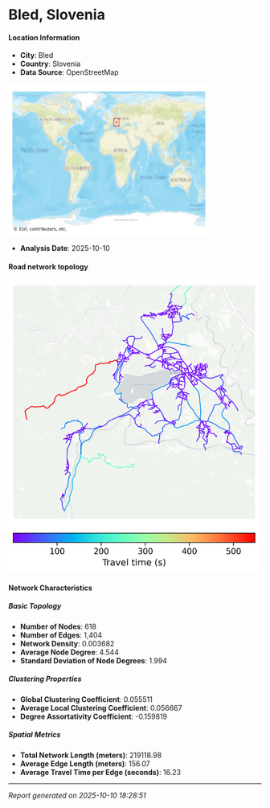 # Bled, Slovenia

#### Location Information

- **City**: Bled
- **Country**: Slovenia
- **Data Source**: OpenStreetMap
<img src="Bled_location.png" alt="Bled Location Map" width="400" />

- **Analysis Date**: 2025-10-10

#### Road network topology

<img src="Bled_network_map.png" alt="Bled Road Network Map" width="500"/>

#### Network Characteristics

##### Basic Topology

- **Number of Nodes**: 618
- **Number of Edges**: 1,404
- **Network Density**: 0.003682
- **Average Node Degree**: 4.544
- **Standard Deviation of Node Degrees**: 1.994

##### Clustering Properties

- **Global Clustering Coefficient**: 0.055511
- **Average Local Clustering Coefficient**: 0.056667
- **Degree Assortativity Coefficient**: -0.159819

##### Spatial Metrics

- **Total Network Length (meters)**: 219118.98
- **Average Edge Length (meters)**: 156.07
- **Average Travel Time per Edge (seconds)**: 16.23

---
*Report generated on 2025-10-10 18:28:51*
